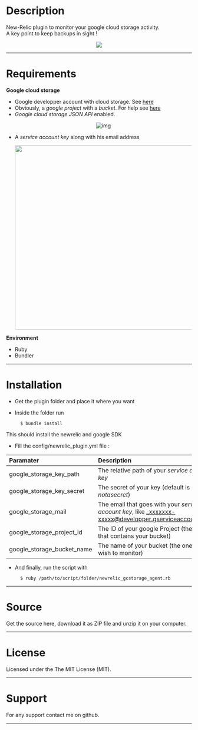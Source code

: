 # Description

New-Relic plugin to monitor your google cloud storage activity.  
A key point to keep backups in sight !
<p align="center"><img src="http://s27.postimg.org/p8rtjh2db/Untitled_1.png"></p>

----

# Requirements

**Google cloud storage**

- Google developper account with cloud storage. See [here](https://cloud.google.com/products/cloud-storage/)
- Obviously, a _google project_ with a _bucket_. For help see [here](https://developers.google.com/storage/docs/overview)
- _Google cloud storage JSON API_ enabled. <p align="center">![img](http://s30.postimg.org/oe8wkrc35/Capture_d_cran_2014_06_16_13_14_25.png)</p>
- A _service account key_ along with his email address <p align="center"><img width="500px" src="http://s4.postimg.org/3nsu1labx/Capture_d_cran_2014_06_16_13_25_13.png"></p>

**Environment**

- Ruby
- Bundler

----

# Installation

- Get the plugin folder and place it where you want
- Inside the folder run

        $ bundle install
        
This should install the newrelic and google SDK

- Fill the config/newrelic_plugin.yml file :

| Paramater                   | Description         |
| :-------------------------- | :---------------    |
| google_storage_key_path     | The relative path of your _service account key_ |
| google_storage_key_secret   | The secret of your key (default is _notasecret_) |
| google_storage_mail         | The email that goes with your _service account key_, like _xxxxxxx-xxxxx@developper.gserviceaccount.com_ |
| google_storage_project_id   | The ID of your google Project (the one that contains your bucket) |
| google_storage_bucket_name  | The name of your bucket (the one you wish to monitor) |
    
- And finally, run the script with

        $ ruby /path/to/script/folder/newrelic_gcstorage_agent.rb
    
---

# Source

Get the source here, download it as ZIP file and unzip it on your computer.

---

# License

Licensed under the The MIT License (MIT).

----

# Support

For any support contact me on github.

----
